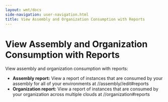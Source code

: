 ```yaml
---
layout: wmt/docs
side-navigation: user-navigation.html
title: View Assembly and Organization Consumption with Reports
---
```


# View Assembly and Organization Consumption with Reports

View assembly and organization consumption with reports:


* **Assembly report:** View a report of instances that are consumed by your assembly for all of your environments at /<ORGANIZATION>/assembly/<ASSEMBLY-NAME>/edit#reports
* **Organization report:** View a report of instances that are consumed by your organization across multiple clouds at /<ORGANIZATION>/organization#reports
